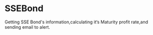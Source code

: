# SSEBond
Getting SSE Bond's information,calculating it‘s Maturity profit rate,and sending email to alert.
